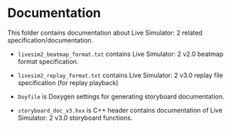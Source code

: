 Documentation
=============

This folder contains documentation about Live Simulator: 2 related specification/documentation.

* `livesim2_beatmap_format.txt` contains Live Simulator: 2 v2.0 beatmap format specification.

* `livesim2_replay_format.txt` contains Live Simulator: 2 v3.0 replay file specification (for replay playback)

* `Doyfile` is Doxygen settings for generating storyboard documentation.

* `storyboard_doc_v3.hxx` is C++ header contains documentation of Live Simulator: 2 v3.0 storyboard functions.
